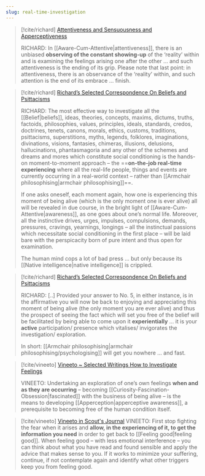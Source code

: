 ```yaml
---
slug: real-time-investigation
---
```


> [!cite/richard] [Attentiveness and Sensuousness and Apperceptiveness](https://www.actualfreedom.com.au/richard/articles/attentivenesssensuousnessapperceptiveness.htm)
> 
> RICHARD: In [[Aware-Cum-Attentive|attentiveness]], there is an unbiased **observing of the constant showing-up** of the ‘reality’ within and is examining the feelings arising one after the other ... and such attentiveness is the ending of its grip. Please note that last point: in attentiveness, there is an observance of the ‘reality’ within, and such attention is the end of its embrace ... finish.


> [!cite/richard] [Richard’s Selected Correspondence On Beliefs and Psittacisms](https://actualfreedom.com.au/richard/selectedcorrespondence/sc-belief.htm)
> 
> RICHARD: The most effective way to investigate all the [[Belief|beliefs]], ideas, theories, concepts, maxims, dictums, truths, factoids, philosophies, values, principles, ideals, standards, credos, doctrines, tenets, canons, morals, ethics, customs, traditions, psittacisms, superstitions, myths, legends, folklores, imaginations, divinations, visions, fantasies, chimeras, illusions, delusions, hallucinations, phantasmagoria and any other of the schemes and dreams and mores which constitute social conditioning is the hands-on moment-to-moment approach – the ==**on-the-job real-time experiencing** where all the real-life people, things and events are currently occurring in a real-world context – rather than [[Armchair philosophising|armchair philosophising]]==.
> 
> If one asks oneself, each moment again, how one is experiencing this moment of being alive (which is the only moment one is ever alive) all will be revealed in due course, in the bright light of [[Aware-Cum-Attentive|awareness]], as one goes about one’s normal life. Moreover, all the instinctive drives, urges, impulses, compulsions, demands, pressures, cravings, yearnings, longings – all the instinctual passions which necessitate social conditioning in the first place – will be laid bare with the perspicacity born of pure intent and thus open for examination.
> 
> The human mind cops a lot of bad press ... but only because its [[Native intelligence|native intelligence]] is crippled.


> [!cite/richard] [Richard’s Selected Correspondence On Beliefs and Psittacisms](https://actualfreedom.com.au/richard/selectedcorrespondence/sc-belief.htm)
>
> RICHARD: [..] Provided your answer to No. 5, in either instance, is in the affirmative you will now be back to enjoying and appreciating this moment of being alive (the only moment you are ever alive) and thus the prospect of seeing the fact which will set you free of the belief will be facilitated by being able to come upon it **experientially** ... it is your **active** participation/ presence which vitalises/ invigorates the investigation/ exploration.
> 
> In short: [[Armchair philosophising|armchair philosophising/psychologising]] will get you nowhere ... and fast.


> [!cite/vineeto] [Vineeto ~ Selected Writings How to Investigate Feelings](https://actualfreedom.com.au/actualism/vineeto/selected-writings/investigatefeelings.htm)
> 
> VINEETO: Undertaking an exploration of one’s own feelings **when and as they are occurring** – becoming [[Curiosity-Fascination-Obsession|fascinated]] with the business of being alive – is the means to developing [[Apperception|apperceptive awareness]], a prerequisite to becoming free of the human condition itself.

> [!cite/vineeto] [Vineeto in Scout's Journal](https://discuss.actualism.online/t/scout-s-journal/751/49)
> VINEETO: First stop fighting the fear when it arises and **allow, in the experiencing of it, to get the information you need** in order to get back to [[Feeling good|feeling good]]. When feeling good – with less emotional interference – you can think about what you have read and found sensible and apply the advice that makes sense to you. If it works to minimize your suffering, continue, if not contemplate again and identify what other triggers keep you from feeling good.